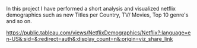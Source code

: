 In this project I have performed a short analysis and visualized netflix demographics such as new Titles per Country, TV/ Movies, Top 10 genre's and so on. 

https://public.tableau.com/views/NetflixDemographics/Netflix?:language=en-US&:sid=&:redirect=auth&:display_count=n&:origin=viz_share_link
